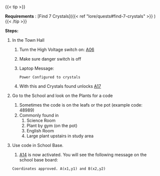 #####

{{< tip >}}

**Requirements** : [Find 7 Crystals]({{< ref "lore/quests#find-7-crystals" >}}  )
{{< /tip >}}

**Steps:**

1. In the Town Hall
	1. Turn the High Voltage switch on: [A06](#_lpvzn1uubypb)
	1. Make sure danger switch is off
	1. Laptop Message: 
	
		`Power Configured to crystals`
	1. With this and Crystals found unlocks [A17](#_77kjrtxdrcou)
2. Go to the School and look on the Plants for a code
	1. Sometimes the code is on the leafs or the pot (example code: 48989)
	2. Commonly found in
		1. Science Room
		2. Plant by gym (on the pot)
		3. English Room
		4. Large plant upstairs in study area
3. Use code in School Base.
	1. [A14](#_f3uwlo74c9q3) is now activated. You will see the following message on the school base board:
	
	`Coordinates approved. A(x1,y1) and B(x2,y2)`
	
